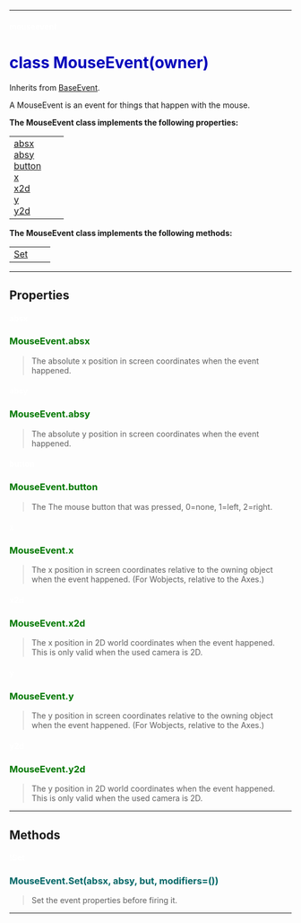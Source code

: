 
---

#### <font color='#FFF'>mouseevent</font> ####
# <font color='#00B'>class MouseEvent(owner)</font> #

Inherits from [BaseEvent](cls_BaseEvent.md).

A MouseEvent is an event for things that happen  with the mouse.





**The MouseEvent class implements the following properties:**<br /><table cellpadding='10px'><tr>
<td valign='top'>
<a href='#absx.md'>absx</a><br /><a href='#absy.md'>absy</a><br /><a href='#button.md'>button</a><br /><a href='#x.md'>x</a><br /><a href='#x2d.md'>x2d</a><br /><a href='#y.md'>y</a><br /><a href='#y2d.md'>y2d</a><br /></td>
<td valign='top'>
</td>
<td valign='top'>
</td>
</tr></table>

**The MouseEvent class implements the following methods:**<br />
<table cellpadding='10px'><tr>
<td valign='top'>
<a href='#Set.md'>Set</a><br /></td>
<td valign='top'>
</td>
<td valign='top'>
</td>
</tr></table>



---


## Properties ##

#### <font color='#FFF'>absx</font> ####
### <font color='#070'>MouseEvent.absx</font> ###

> The absolute x position in screen coordinates when the event happened.


#### <font color='#FFF'>absy</font> ####
### <font color='#070'>MouseEvent.absy</font> ###

> The absolute y position in screen coordinates when the event happened.


#### <font color='#FFF'>button</font> ####
### <font color='#070'>MouseEvent.button</font> ###

> The The mouse button that was pressed, 0=none, 1=left, 2=right.


#### <font color='#FFF'>x</font> ####
### <font color='#070'>MouseEvent.x</font> ###

> The x position in screen coordinates relative to the owning object when the event happened. (For Wobjects, relative to the Axes.)


#### <font color='#FFF'>x2d</font> ####
### <font color='#070'>MouseEvent.x2d</font> ###

> The x position in 2D world coordinates when the event happened.  This is only valid when the used camera is 2D.


#### <font color='#FFF'>y</font> ####
### <font color='#070'>MouseEvent.y</font> ###

> The y position in screen coordinates relative to the owning object when the event happened. (For Wobjects, relative to the Axes.)


#### <font color='#FFF'>y2d</font> ####
### <font color='#070'>MouseEvent.y2d</font> ###

> The y position in 2D world coordinates when the event happened.  This is only valid when the used camera is 2D.




---


## Methods ##

#### <font color='#FFF'>!Set</font> ####
### <font color='#066'>MouseEvent.Set(absx, absy, but, modifiers=())</font> ###

> Set the event properties before firing it.





---

